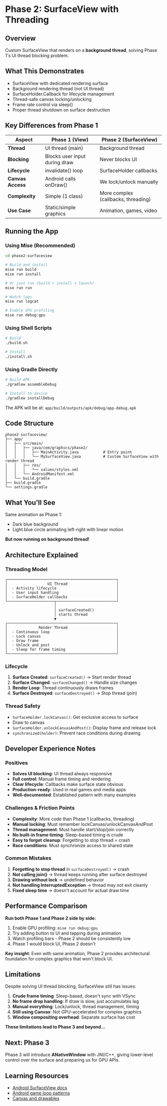 # Phase 2: SurfaceView with Threading

## Overview

Custom SurfaceView that renders on a **background thread**, solving Phase 1's UI thread blocking problem.

## What This Demonstrates

- SurfaceView with dedicated rendering surface
- Background rendering thread (not UI thread)
- SurfaceHolder.Callback for lifecycle management
- Thread-safe canvas locking/unlocking
- Frame rate control via sleep()
- Proper thread shutdown on surface destruction

## Key Differences from Phase 1

| Aspect | Phase 1 (View) | Phase 2 (SurfaceView) |
|--------|----------------|----------------------|
| **Thread** | UI thread (main) | Background thread |
| **Blocking** | Blocks user input during draw | Never blocks UI |
| **Lifecycle** | invalidate() loop | SurfaceHolder callbacks |
| **Canvas Access** | Android calls onDraw() | We lock/unlock manually |
| **Complexity** | Simple (1 class) | More complex (callbacks, threading) |
| **Use Case** | Static/simple graphics | Animation, games, video |

## Running the App

### Using Mise (Recommended)
```bash
cd phase2-surfaceview

# Build and install
mise run build
mise run install

# Or just run (build + install + launch)
mise run run

# Watch logs
mise run logcat

# Enable GPU profiling
mise run debug:gpu
```

### Using Shell Scripts
```bash
# Build
./build.sh

# Install
./install.sh
```

### Using Gradle Directly
```bash
# Build APK
./gradlew assembleDebug

# Install to device
./gradlew installDebug
```

The APK will be at: `app/build/outputs/apk/debug/app-debug.apk`

## Code Structure

```
phase2-surfaceview/
├── app/
│   ├── src/main/
│   │   ├── java/com/graphics/phase2/
│   │   │   ├── MainActivity.java           # Entry point
│   │   │   └── MySurfaceView.java          # Custom SurfaceView with render thread
│   │   ├── res/
│   │   │   └── values/styles.xml
│   │   └── AndroidManifest.xml
│   └── build.gradle
├── build.gradle
└── settings.gradle
```

## What You'll See

Same animation as Phase 1:
- Dark blue background
- Light blue circle animating left-right with linear motion

**But now running on background thread!**

## Architecture Explained

### Threading Model

```
┌─────────────────────────────────────────────────┐
│                  UI Thread                      │
│  - Activity lifecycle                           │
│  - User input handling                          │
│  - SurfaceHolder callbacks                      │
└─────────────────────┬───────────────────────────┘
                      │
                      │ surfaceCreated()
                      │ starts thread
                      ▼
┌─────────────────────────────────────────────────┐
│              Render Thread                      │
│  - Continuous loop                              │
│  - Lock canvas                                  │
│  - Draw frame                                   │
│  - Unlock and post                              │
│  - Sleep for frame timing                       │
└─────────────────────────────────────────────────┘
```

### Lifecycle

1. **Surface Created**: `surfaceCreated()` → Start render thread
2. **Surface Changed**: `surfaceChanged()` → Handle size changes
3. **Render Loop**: Thread continuously draws frames
4. **Surface Destroyed**: `surfaceDestroyed()` → Stop thread (join)

### Thread Safety

- `SurfaceHolder.lockCanvas()`: Get exclusive access to surface
- Draw to canvas
- `SurfaceHolder.unlockCanvasAndPost()`: Display frame and release lock
- `synchronized(holder)`: Prevent race conditions during drawing

## Developer Experience Notes

### Positives
- **Solves UI blocking**: UI thread always responsive
- **Full control**: Manual frame timing and rendering
- **Clear lifecycle**: Callbacks make surface state obvious
- **Production-ready**: Used in real games and media apps
- **Well-documented**: Established pattern with many examples

### Challenges & Friction Points
- **Complexity**: More code than Phase 1 (callbacks, threading)
- **Manual locking**: Must remember lockCanvas/unlockCanvasAndPost
- **Thread management**: Must handle start/stop/join correctly
- **No built-in frame timing**: Sleep-based timing is crude
- **Easy to forget cleanup**: Forgetting to stop thread = crash
- **Race conditions**: Must synchronize access to shared state

### Common Mistakes
1. **Forgetting to stop thread** in `surfaceDestroyed()` → crash
2. **Not calling join()** → thread keeps running after surface destroyed
3. **Drawing without lock** → undefined behavior
4. **Not handling InterruptedException** → thread may not exit cleanly
5. **Fixed sleep time** → doesn't account for actual draw time

## Performance Comparison

**Run both Phase 1 and Phase 2 side by side:**

1. Enable GPU profiling: `mise run debug:gpu`
2. Try adding button to UI and tapping during animation
3. Watch profiling bars - Phase 2 should be consistently low
4. Phase 1 would block UI, Phase 2 doesn't

**Key insight**: Even with same animation, Phase 2 provides architectural foundation for complex graphics that won't block UI.

## Limitations

Despite solving UI thread blocking, SurfaceView still has issues:

1. **Crude frame timing**: Sleep-based, doesn't sync with VSync
2. **No frame drop handling**: If draw is slow, just accumulates lag
3. **Manual everything**: Lock/unlock, thread management, timing
4. **Still using Canvas**: Not GPU-accelerated for complex graphics
5. **Window compositing overhead**: Separate surface has cost

**These limitations lead to Phase 3 and beyond...**

## Next: Phase 3

Phase 3 will introduce **ANativeWindow** with JNI/C++, giving lower-level control over the surface and preparing us for GPU APIs.

## Learning Resources

- [Android SurfaceView docs](https://developer.android.com/reference/android/view/SurfaceView)
- [Android game loop patterns](https://developer.android.com/games/optimize/game-loops)
- [Canvas and drawables](https://developer.android.com/guide/topics/graphics/2d-graphics)
